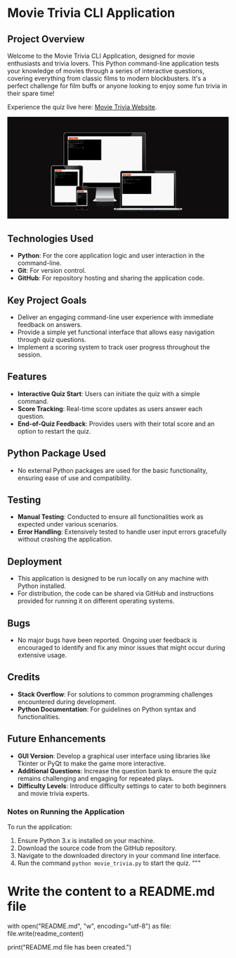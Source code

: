 # Movie Trivia CLI Application

## Project Overview

Welcome to the Movie Trivia CLI Application, designed for movie enthusiasts and trivia lovers. This Python command-line application tests your knowledge of movies through a series of interactive questions, covering everything from classic films to modern blockbusters. It's a perfect challenge for film buffs or anyone looking to enjoy some fun trivia in their spare time!

Experience the quiz live here: [Movie Trivia Website](https://movie-trivia-python-version-6f66950c280f.herokuapp.com/).

![Responsive Application](documentation\mockup-image.png)

## Technologies Used

- **Python**: For the core application logic and user interaction in the command-line.
- **Git**: For version control.
- **GitHub**: For repository hosting and sharing the application code.

## Key Project Goals

- Deliver an engaging command-line user experience with immediate feedback on answers.
- Provide a simple yet functional interface that allows easy navigation through quiz questions.
- Implement a scoring system to track user progress throughout the session.

## Features

- **Interactive Quiz Start**: Users can initiate the quiz with a simple command.
- **Score Tracking**: Real-time score updates as users answer each question.
- **End-of-Quiz Feedback**: Provides users with their total score and an option to restart the quiz.

## Python Package Used

- No external Python packages are used for the basic functionality, ensuring ease of use and compatibility.

## Testing

- **Manual Testing**: Conducted to ensure all functionalities work as expected under various scenarios.
- **Error Handling**: Extensively tested to handle user input errors gracefully without crashing the application.

## Deployment

- This application is designed to be run locally on any machine with Python installed.
- For distribution, the code can be shared via GitHub and instructions provided for running it on different operating systems.

## Bugs

- No major bugs have been reported. Ongoing user feedback is encouraged to identify and fix any minor issues that might occur during extensive usage.

## Credits

- **Stack Overflow**: For solutions to common programming challenges encountered during development.
- **Python Documentation**: For guidelines on Python syntax and functionalities.

## Future Enhancements

- **GUI Version**: Develop a graphical user interface using libraries like Tkinter or PyQt to make the game more interactive.
- **Additional Questions**: Increase the question bank to ensure the quiz remains challenging and engaging for repeated plays.
- **Difficulty Levels**: Introduce difficulty settings to cater to both beginners and movie trivia experts.

### Notes on Running the Application

To run the application:
1. Ensure Python 3.x is installed on your machine.
2. Download the source code from the GitHub repository.
3. Navigate to the downloaded directory in your command line interface.
4. Run the command `python movie_trivia.py` to start the quiz.
"""

# Write the content to a README.md file
with open("README.md", "w", encoding="utf-8") as file:
    file.write(readme_content)

print("README.md file has been created.")
